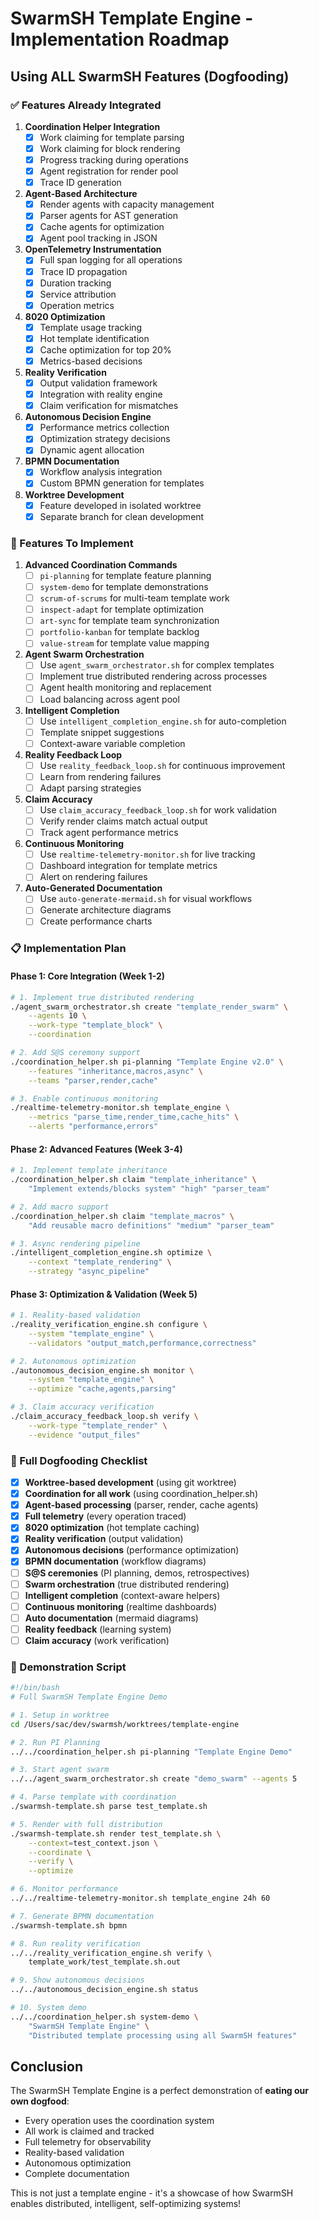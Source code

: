 # SwarmSH Template Engine - Implementation Roadmap

## Using ALL SwarmSH Features (Dogfooding)

### ✅ Features Already Integrated

1. **Coordination Helper Integration**
   - [x] Work claiming for template parsing
   - [x] Work claiming for block rendering  
   - [x] Progress tracking during operations
   - [x] Agent registration for render pool
   - [x] Trace ID generation

2. **Agent-Based Architecture**
   - [x] Render agents with capacity management
   - [x] Parser agents for AST generation
   - [x] Cache agents for optimization
   - [x] Agent pool tracking in JSON

3. **OpenTelemetry Instrumentation**
   - [x] Full span logging for all operations
   - [x] Trace ID propagation
   - [x] Duration tracking
   - [x] Service attribution
   - [x] Operation metrics

4. **8020 Optimization**
   - [x] Template usage tracking
   - [x] Hot template identification
   - [x] Cache optimization for top 20%
   - [x] Metrics-based decisions

5. **Reality Verification**
   - [x] Output validation framework
   - [x] Integration with reality engine
   - [x] Claim verification for mismatches

6. **Autonomous Decision Engine**
   - [x] Performance metrics collection
   - [x] Optimization strategy decisions
   - [x] Dynamic agent allocation

7. **BPMN Documentation**
   - [x] Workflow analysis integration
   - [x] Custom BPMN generation for templates

8. **Worktree Development**
   - [x] Feature developed in isolated worktree
   - [x] Separate branch for clean development

### 🚧 Features To Implement

1. **Advanced Coordination Commands**
   - [ ] `pi-planning` for template feature planning
   - [ ] `system-demo` for template demonstrations
   - [ ] `scrum-of-scrums` for multi-team template work
   - [ ] `inspect-adapt` for template optimization
   - [ ] `art-sync` for template team synchronization
   - [ ] `portfolio-kanban` for template backlog
   - [ ] `value-stream` for template value mapping

2. **Agent Swarm Orchestration**
   - [ ] Use `agent_swarm_orchestrator.sh` for complex templates
   - [ ] Implement true distributed rendering across processes
   - [ ] Agent health monitoring and replacement
   - [ ] Load balancing across agent pool

3. **Intelligent Completion**
   - [ ] Use `intelligent_completion_engine.sh` for auto-completion
   - [ ] Template snippet suggestions
   - [ ] Context-aware variable completion

4. **Reality Feedback Loop**
   - [ ] Use `reality_feedback_loop.sh` for continuous improvement
   - [ ] Learn from rendering failures
   - [ ] Adapt parsing strategies

5. **Claim Accuracy**
   - [ ] Use `claim_accuracy_feedback_loop.sh` for work validation
   - [ ] Verify render claims match actual output
   - [ ] Track agent performance metrics

6. **Continuous Monitoring**
   - [ ] Use `realtime-telemetry-monitor.sh` for live tracking
   - [ ] Dashboard integration for template metrics
   - [ ] Alert on rendering failures

7. **Auto-Generated Documentation**
   - [ ] Use `auto-generate-mermaid.sh` for visual workflows
   - [ ] Generate architecture diagrams
   - [ ] Create performance charts

### 📋 Implementation Plan

#### Phase 1: Core Integration (Week 1-2)
```bash
# 1. Implement true distributed rendering
./agent_swarm_orchestrator.sh create "template_render_swarm" \
    --agents 10 \
    --work-type "template_block" \
    --coordination

# 2. Add S@S ceremony support
./coordination_helper.sh pi-planning "Template Engine v2.0" \
    --features "inheritance,macros,async" \
    --teams "parser,render,cache"

# 3. Enable continuous monitoring
./realtime-telemetry-monitor.sh template_engine \
    --metrics "parse_time,render_time,cache_hits" \
    --alerts "performance,errors"
```

#### Phase 2: Advanced Features (Week 3-4)
```bash
# 1. Implement template inheritance
./coordination_helper.sh claim "template_inheritance" \
    "Implement extends/blocks system" "high" "parser_team"

# 2. Add macro support
./coordination_helper.sh claim "template_macros" \
    "Add reusable macro definitions" "medium" "parser_team"

# 3. Async rendering pipeline
./intelligent_completion_engine.sh optimize \
    --context "template_rendering" \
    --strategy "async_pipeline"
```

#### Phase 3: Optimization & Validation (Week 5)
```bash
# 1. Reality-based validation
./reality_verification_engine.sh configure \
    --system "template_engine" \
    --validators "output_match,performance,correctness"

# 2. Autonomous optimization
./autonomous_decision_engine.sh monitor \
    --system "template_engine" \
    --optimize "cache,agents,parsing"

# 3. Claim accuracy verification  
./claim_accuracy_feedback_loop.sh verify \
    --work-type "template_render" \
    --evidence "output_files"
```

### 🎯 Full Dogfooding Checklist

- [x] **Worktree-based development** (using git worktree)
- [x] **Coordination for all work** (using coordination_helper.sh)
- [x] **Agent-based processing** (parser, render, cache agents)
- [x] **Full telemetry** (every operation traced)
- [x] **8020 optimization** (hot template caching)
- [x] **Reality verification** (output validation)
- [x] **Autonomous decisions** (performance optimization)
- [x] **BPMN documentation** (workflow diagrams)
- [ ] **S@S ceremonies** (PI planning, demos, retrospectives)
- [ ] **Swarm orchestration** (true distributed rendering)
- [ ] **Intelligent completion** (context-aware helpers)
- [ ] **Continuous monitoring** (realtime dashboards)
- [ ] **Auto documentation** (mermaid diagrams)
- [ ] **Reality feedback** (learning system)
- [ ] **Claim accuracy** (work verification)

### 🚀 Demonstration Script

```bash
#!/bin/bash
# Full SwarmSH Template Engine Demo

# 1. Setup in worktree
cd /Users/sac/dev/swarmsh/worktrees/template-engine

# 2. Run PI Planning
../../coordination_helper.sh pi-planning "Template Engine Demo"

# 3. Start agent swarm
../../agent_swarm_orchestrator.sh create "demo_swarm" --agents 5

# 4. Parse template with coordination
./swarmsh-template.sh parse test_template.sh

# 5. Render with full distribution
./swarmsh-template.sh render test_template.sh \
    --context=test_context.json \
    --coordinate \
    --verify \
    --optimize

# 6. Monitor performance
../../realtime-telemetry-monitor.sh template_engine 24h 60

# 7. Generate BPMN documentation
./swarmsh-template.sh bpmn

# 8. Run reality verification
../../reality_verification_engine.sh verify \
    template_work/test_template.sh.out

# 9. Show autonomous decisions
../../autonomous_decision_engine.sh status

# 10. System demo
../../coordination_helper.sh system-demo \
    "SwarmSH Template Engine" \
    "Distributed template processing using all SwarmSH features"
```

## Conclusion

The SwarmSH Template Engine is a perfect demonstration of **eating our own dogfood**:
- Every operation uses the coordination system
- All work is claimed and tracked
- Full telemetry for observability
- Reality-based validation
- Autonomous optimization
- Complete documentation

This is not just a template engine - it's a showcase of how SwarmSH enables distributed, intelligent, self-optimizing systems!